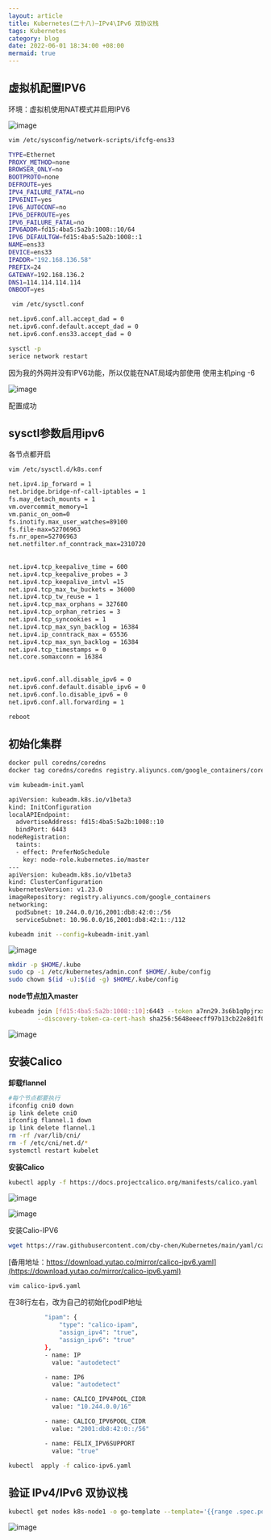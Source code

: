 ```yaml
---
layout: article
title: Kubernetes(二十八)—IPv4\IPv6 双协议栈
tags: Kubernetes
category: blog
date: 2022-06-01 18:34:00 +08:00
mermaid: true
---
```

## 虚拟机配置IPV6
环境：虚拟机使用NAT模式并启用IPV6

![image](https://github.com/yutao517/yutao517.github.io/assets/62100249/6090aeff-3a4a-407b-b4e8-5d888d015797)

```bash
vim /etc/sysconfig/network-scripts/ifcfg-ens33 
```

```bash
TYPE=Ethernet
PROXY_METHOD=none
BROWSER_ONLY=no
BOOTPROTO=none
DEFROUTE=yes
IPV4_FAILURE_FATAL=no
IPV6INIT=yes
IPV6_AUTOCONF=no
IPV6_DEFROUTE=yes
IPV6_FAILURE_FATAL=no
IPV6ADDR=fd15:4ba5:5a2b:1008::10/64
IPV6_DEFAULTGW=fd15:4ba5:5a2b:1008::1
NAME=ens33
DEVICE=ens33
IPADDR="192.168.136.58"
PREFIX=24
GATEWAY=192.168.136.2
DNS1=114.114.114.114
ONBOOT=yes
```

```bash
 vim /etc/sysctl.conf 
```

```bash
net.ipv6.conf.all.accept_dad = 0
net.ipv6.conf.default.accept_dad = 0
net.ipv6.conf.ens33.accept_dad = 0
```

```bash
sysctl -p
serice network restart
```

因为我的外网并没有IPV6功能，所以仅能在NAT局域内部使用
使用主机ping -6

![image](https://github.com/yutao517/yutao517.github.io/assets/62100249/f302b509-c97b-4c09-a3eb-3e6c4aeaf2ad)

配置成功
## sysctl参数启用ipv6
各节点都开启
```bash
vim /etc/sysctl.d/k8s.conf
```

```bash
net.ipv4.ip_forward = 1
net.bridge.bridge-nf-call-iptables = 1
fs.may_detach_mounts = 1
vm.overcommit_memory=1
vm.panic_on_oom=0
fs.inotify.max_user_watches=89100
fs.file-max=52706963
fs.nr_open=52706963
net.netfilter.nf_conntrack_max=2310720
 
 
net.ipv4.tcp_keepalive_time = 600
net.ipv4.tcp_keepalive_probes = 3
net.ipv4.tcp_keepalive_intvl =15
net.ipv4.tcp_max_tw_buckets = 36000
net.ipv4.tcp_tw_reuse = 1
net.ipv4.tcp_max_orphans = 327680
net.ipv4.tcp_orphan_retries = 3
net.ipv4.tcp_syncookies = 1
net.ipv4.tcp_max_syn_backlog = 16384
net.ipv4.ip_conntrack_max = 65536
net.ipv4.tcp_max_syn_backlog = 16384
net.ipv4.tcp_timestamps = 0
net.core.somaxconn = 16384
 
 
net.ipv6.conf.all.disable_ipv6 = 0
net.ipv6.conf.default.disable_ipv6 = 0
net.ipv6.conf.lo.disable_ipv6 = 0
net.ipv6.conf.all.forwarding = 1
```

```bash
reboot
```
## 初始化集群
```bash
docker pull coredns/coredns
docker tag coredns/coredns registry.aliyuncs.com/google_containers/coredns
```

```bash
vim kubeadm-init.yaml 
```

```bash
apiVersion: kubeadm.k8s.io/v1beta3
kind: InitConfiguration
localAPIEndpoint:
  advertiseAddress: fd15:4ba5:5a2b:1008::10
  bindPort: 6443
nodeRegistration:
  taints:
  - effect: PreferNoSchedule
    key: node-role.kubernetes.io/master
---
apiVersion: kubeadm.k8s.io/v1beta3
kind: ClusterConfiguration
kubernetesVersion: v1.23.0
imageRepository: registry.aliyuncs.com/google_containers
networking:
  podSubnet: 10.244.0.0/16,2001:db8:42:0::/56
  serviceSubnet: 10.96.0.0/16,2001:db8:42:1::/112
```

```bash
kubeadm init --config=kubeadm-init.yaml
```

![image](https://github.com/yutao517/yutao517.github.io/assets/62100249/7940762f-d4c1-400b-8c9b-7c1abd29f094)

```bash
mkdir -p $HOME/.kube
sudo cp -i /etc/kubernetes/admin.conf $HOME/.kube/config
sudo chown $(id -u):$(id -g) $HOME/.kube/config
```
**node节点加入master**

```bash
kubeadm join [fd15:4ba5:5a2b:1008::10]:6443 --token a7nn29.3s6b1q0pjrxxuwhi \
        --discovery-token-ca-cert-hash sha256:5648eeecff97b13cb22e8d1f0ed8bbec06425424934e7afe8b90e50871e5dc7b 
```
![image](https://github.com/yutao517/yutao517.github.io/assets/62100249/9f2dcf89-4e23-48c3-bb80-f79650cc90e3)

## 安装Calico
**卸载flannel**

```bash
#每个节点都要执行
ifconfig cni0 down
ip link delete cni0
ifconfig flannel.1 down
ip link delete flannel.1
rm -rf /var/lib/cni/
rm -f /etc/cni/net.d/*
systemctl restart kubelet
```

**安装Calico**

```bash
kubectl apply -f https://docs.projectcalico.org/manifests/calico.yaml
```
![image](https://github.com/yutao517/yutao517.github.io/assets/62100249/15b66cd5-e981-455c-9a10-e4fc5870a535)

![image](https://github.com/yutao517/yutao517.github.io/assets/62100249/16eab2f8-a10d-4052-9e72-81cf08ad6fbd)

安装Calio-IPV6

```bash
wget https://raw.githubusercontent.com/cby-chen/Kubernetes/main/yaml/calico-ipv6.yaml
```

[备用地址：https://download.yutao.co/mirror/calico-ipv6.yaml](https://download.yutao.co/mirror/calico-ipv6.yaml)

```bash
vim calico-ipv6.yaml
```
在38行左右，改为自己的初始化podIP地址

```bash
          "ipam": {
              "type": "calico-ipam",
              "assign_ipv4": "true",
              "assign_ipv6": "true"
          },
          - name: IP
            value: "autodetect"

          - name: IP6
            value: "autodetect"

          - name: CALICO_IPV4POOL_CIDR
            value: "10.244.0.0/16"

          - name: CALICO_IPV6POOL_CIDR
            value: "2001:db8:42:0::/56"

          - name: FELIX_IPV6SUPPORT
            value: "true"
```

```bash
kubectl  apply -f calico-ipv6.yaml 
```

## 验证 IPv4/IPv6 双协议栈

```bash
kubectl get nodes k8s-node1 -o go-template --template='{{range .spec.podCIDRs}}{{printf "%s\n" .}}{{end}}'
```

![image](https://github.com/yutao517/yutao517.github.io/assets/62100249/5be69ae0-c87b-41b4-9736-2db7fa863bf6)

